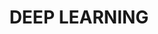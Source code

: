 ---
title: "DEEP LEARNING"
layout: category
permalink: categories/deep-learning
taxonomy: deep-learning
---
